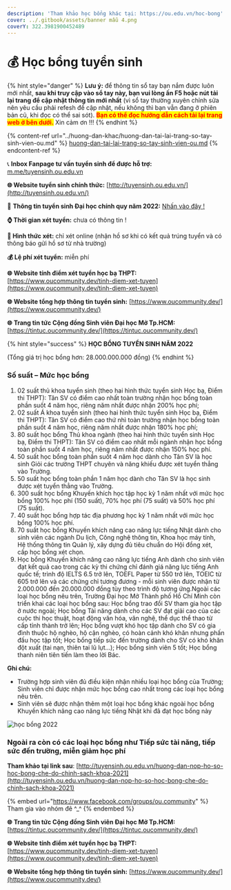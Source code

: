 ```yaml
---
description: 'Tham khảo học bổng khác tại: https://ou.edu.vn/hoc-bong'
cover: ../.gitbook/assets/banner mẫu 4.png
coverY: 322.3981900452489
---
```


# 💰 Học bổng tuyển sinh

{% hint style="danger" %}
**Lưu ý:** để thông tin sổ tay bạn nắm được luôn mới nhất, **sau khi truy cập vào sổ tay này, bạn vui lòng ấn F5 hoặc nút tải lại trang để cập nhật thông tin mới nhất** (vì sổ tay thường xuyên chỉnh sửa nên yêu cầu phải refesh để cập nhật, nếu không thì bạn vẫn đang ở phiên bản cũ, khi đọc có thể sai sót). <mark style="color:red;">**Bạn có thể đọc hướng dẫn cách tải lại trang web ở bên dưới.**</mark> Xin cảm ơn !!!
{% endhint %}

{% content-ref url="../huong-dan-khac/huong-dan-tai-lai-trang-so-tay-sinh-vien-ou.md" %}
[huong-dan-tai-lai-trang-so-tay-sinh-vien-ou.md](../huong-dan-khac/huong-dan-tai-lai-trang-so-tay-sinh-vien-ou.md)
{% endcontent-ref %}

📞 **Inbox Fanpage tư vấn tuyển sinh để được hỗ trợ:** [m.me/tuyensinh.ou.edu.vn](https://m.me/tuyensinh.ou.edu.vn)

**🌐 Website tuyển sinh chính thức:** [http://tuyensinh.ou.edu.vn/](http://tuyensinh.ou.edu.vn/)

🔗 **Thông tin tuyển sinh Đại học chính quy năm 2022:** [Nhấn vào đây !](http://tuyensinh.ou.edu.vn/thong-bao-phuong-thuc-uu-tien-xet-tuyen-hoc-sinh-gioi-xet-tuyen-ket-qua-hoc-tap-thpt-hoc-ba-uu-tien-xet-tuyen-ket-qua-hoc-tap-thpt-co-chung-chi-ngoai-ngu-va-uu-tien-xet-tuyen-hoc-sinh-co-chung-chi-quoc-te-)

**⌚ Thời gian xét tuyển:** chưa có thông tin !

**📌 Hình thức xét:** chỉ xét online (nhận hồ sơ khi có kết quả trúng tuyển và có thông báo gửi hồ sơ từ nhà trường)

**💰 Lệ phí xét tuyển:** miễn phí

**🌐** **Website tính điểm xét tuyển học bạ THPT:** [https://www.oucommunity.dev/tinh-diem-xet-tuyen](https://www.oucommunity.dev/tinh-diem-xet-tuyen)

**🌐** **Website tổng hợp thông tin tuyển sinh:** [https://www.oucommunity.dev/](https://www.oucommunity.dev/)

**🌐** **Trang tin tức Cộng đồng Sinh viên Đại học Mở Tp.HCM:** [https://tintuc.oucommunity.dev/](https://tintuc.oucommunity.dev/)

{% hint style="success" %}
**HỌC BỔNG TUYỂN SINH NĂM 2022**

(Tổng giá trị học bổng hơn: 28.000.000.000 đồng)
{% endhint %}

### &#x20;Số suất – Mức học bổng

1. 02 suất thủ khoa tuyển sinh (theo hai hình thức tuyển sinh Học bạ, Điểm thi THPT): Tân SV có điểm cao nhất toàn trường nhận học bổng toàn phần suốt 4 năm học, riêng năm nhất được nhận 200% học phí;
2. 02 suất Á khoa tuyển sinh (theo hai hình thức tuyển sinh Học bạ, Điểm thi THPT): Tân SV có điểm cao thứ nhì toàn trường nhận học bổng toàn phần suốt 4 năm học, riêng năm nhất được nhận 180% học phí;
3. 80 suất học bổng Thủ khoa ngành (theo hai hình thức tuyển sinh Học bạ, Điểm thi THPT): Tân SV có điểm cao nhất mỗi ngành nhận học bổng toàn phần suốt 4 năm học, riêng năm nhất được nhận 150% học phí.
4. 50 suất học bổng toàn phần suốt 4 năm học dành cho Tân SV là học sinh Giỏi các trường THPT chuyên và năng khiếu được xét tuyển thẳng vào Trường.
5. 50 suất học bổng toàn phần 1 năm học dành cho Tân SV là học sinh được xét tuyển thẳng vào Trường.
6. 300 suất học bổng Khuyến khích học tập học kỳ 1 năm nhất với mức học bổng 100% học phí (150 suất), 70% học phí (75 suất) và 50% học phí (75 suất).
7. 40 suất học bổng hợp tác địa phương học kỳ 1 năm nhất với mức học bổng 100% học phí.
8. 70 suất học bổng Khuyến khích nâng cao năng lực tiếng Nhật dành cho sinh viên các ngành Du lịch, Công nghệ thông tin, Khoa học máy tính, Hệ thống thông tin Quản lý, xây dựng đủ tiêu chuẩn do Hội đồng xét, cấp học bổng xét chọn.
9. Học bổng Khuyến khích nâng cao năng lực tiếng Anh dành cho sinh viên đạt kết quả cao trong các kỳ thi chứng chỉ đánh giá năng lực tiếng Anh quốc tế; trình độ IELTS 6.5 trở lên, TOEFL Paper từ 550 trở lên, TOEIC từ 605 trở lên và các chứng chỉ tương đương - mỗi sinh viên được nhận từ 2.000.000 đến 20.000.000 đồng tùy theo trình độ tương ứng.Ngoài các loại học bổng nêu trên, Trường Đại học Mở Thành phố Hồ Chí Minh còn triển khai các loại học bổng sau: Học bổng trao đổi SV tham gia học tập ở nước ngoài; Học bổng Tài năng dành cho các SV đạt giải cao của các cuộc thi học thuật, hoạt động văn hóa, văn nghệ, thể dục thể thao từ cấp tỉnh thành trở lên; Học bổng vượt khó học tập dành cho SV có gia đình thuộc hộ nghèo, hộ cận nghèo, có hoàn cảnh khó khăn nhưng phấn đấu học tập tốt; Học bổng tiếp sức đến trường dành cho SV có khó khăn đột xuất (tai nạn, thiên tai lũ lụt…); Học bổng sinh viên 5 tốt; Học bổng thanh niên tiên tiến làm theo lời Bác.&#x20;

**Ghi chú:**

* Trường hợp sinh viên đủ điều kiện nhận nhiều loại học bổng của Trường; Sinh viên chỉ được nhận mức học bổng cao nhất trong các loại học bổng nêu trên.
* Sinh viên sẽ được nhận thêm một loại học bổng khác ngoài học bổng Khuyến khích nâng cao năng lực tiếng Nhật khi đã đạt học bổng này

![học bổng 2022](<../.gitbook/assets/Hoc bong 2022\_v1\_page-0001.jpg>)

### Ngoài ra còn có các loại học bổng như Tiếp sức tài năng, tiếp sức đến trường, miễn giảm học phí

**Tham khảo tại link sau**: [http://tuyensinh.ou.edu.vn/huong-dan-nop-ho-so-hoc-bong-che-do-chinh-sach-khoa-2021](http://tuyensinh.ou.edu.vn/huong-dan-nop-ho-so-hoc-bong-che-do-chinh-sach-khoa-2021)

{% embed url="https://www.facebook.com/groups/ou.community" %}
Tham gia vào nhóm đê ^\_^
{% endembed %}

**🌐** **Trang tin tức Cộng đồng Sinh viên Đại học Mở Tp.HCM:** [https://tintuc.oucommunity.dev/](https://tintuc.oucommunity.dev/)

**🌐** **Website tính điểm xét tuyển học bạ THPT:** [https://www.oucommunity.dev/tinh-diem-xet-tuyen](https://www.oucommunity.dev/tinh-diem-xet-tuyen)

**🌐** **Website tổng hợp thông tin tuyển sinh:** [https://www.oucommunity.dev/](https://www.oucommunity.dev/)
